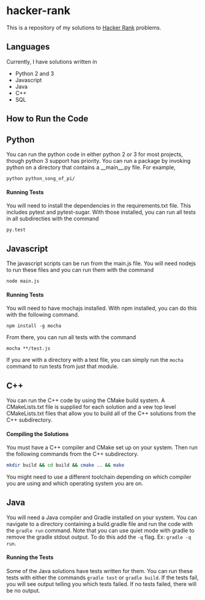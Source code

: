 # hacker-rank
This is a repository of my solutions to [Hacker Rank](https://www.hackerrank.com/) problems.

## Languages
Currently, I have solutions written in
- Python 2 and 3
- Javascript
- Java
- C++
- SQL

## How to Run the Code

## Python
You can run the python code in either python 2 or 3 for most projects, though python 3 support has priority. You can run a package by invoking python on a directory that contains a \_\_main\_\_.py file. For example,
```
python python_song_of_pi/
```

#### Running Tests
You will need to install the dependencies in the requirements.txt file. This includes pytest and pytest-sugar. With those installed, you can run all tests in all subdirecties with the command
```
py.test
```

## Javascript
The javascript scripts can be run from the main.js file. You will need nodejs to run these files and you can run them with the command
```
node main.js
```

#### Running Tests
You will need to have mochajs installed. With npm installed, you can do this with the following command.
```
npm install -g mocha
```

From there, you can run all tests with the command
```
mocha **/test.js
```

If you are with a directory with a test file, you can simply run the `mocha` command to run tests from just that module.

## C++
You can run the C++ code by using the CMake build system. A CMakeLists.txt file is supplied for each solution and a vew top level CMakeLists.txt files that allow you to build all of the C++ solutions from the C++ subdirectory.

#### Compiling the Solutions
You must have a C++ compiler and CMake set up on your system. Then run the following commands from the C++ subdirectory.
```bash
mkdir build && cd build && cmake .. && make
```
You might need to use a different toolchain depending on which compiler you are using and which operating system you are on.

## Java
You will need a Java compiler and Gradle installed on your system. You can navigate to a directory containing a build.gradle file and run the code with the `gradle run` command. Note that you can use quiet mode with gradle to remove the gradle stdout output. To do this add the `-q` flag. Ex: `gradle -q run`.

#### Running the Tests
Some of the Java solutions have tests written for them. You can run these tests with either the commands `gradle test` or `gradle build`. If the tests fail, you will see output telling you which tests failed. If no tests failed, there will be no output.

